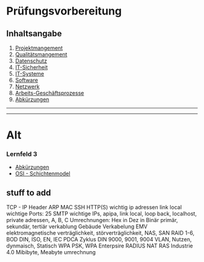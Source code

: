 # Prüfungsvorbereitung

## Inhaltsangabe

1. [Projektmangement](./Projektmanagement/Projektmanagement.md)
2. [Qualitätsmangement](./Qualit%C3%A4tsmangement/Qualit%C3%A4tsmangement.md)
3. [Datenschutz](./Datenschutz/Datenschutz.md)
4. [IT-Sicherheit](todo)
5. [IT-Systeme](todo)
6. [Software](todo)
7. [Netzwerk](todo)
8. [Arbeits-Geschäftsprozesse](todo)
9. [Abkürzungen](./Abkuerzungen/Abkuerzungen.md)


---

---

# Alt

### Lernfeld 3

- [Abkürzungen](./Abkuerzungen/Abkuerzungen.md)
- [OSI - Schichtenmodel](./Lernfeld_3/OSI_Schichtenmodel.md)

## stuff to add

TCP - IP Header
ARP
MAC
SSH
HTTP(S)
wichtig ip adressen
link local
wichtige Ports: 25 SMTP
wichtige IPs, apipa, link local, loop back, localhost, private adressen, A, B, C
Umrechnungen: Hex in Dez in Binär
primär, sekundär, tertiär verkablung
Gebäude Verkabelung
EMV elektromagnetische verträglichkeit, störverträglichkeit,
NAS, SAN
RAID 1-6, BOD
DIN, ISO, EN, IEC
PDCA Zyklus
DIN 9000, 9001, 9004
VLAN, Nutzen, dynmaisch, Statisch
WPA PSK, WPA Enterpsire RADIUS
NAT
RAS
Industrie 4.0
Mibibyte, Meabyte umrechnung